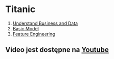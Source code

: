 # Titanic 

1. [Understand Business and Data](https://github.com/dataworkshop/webinar-titanic/blob/master/notebooks/understand_business_data.ipynb)
2. [Basic Model](https://github.com/dataworkshop/webinar-titanic/blob/master/notebooks/basic_model.ipynb)
3. [Feature Engineering](https://github.com/dataworkshop/webinar-titanic/blob/master/notebooks/feature_engineering.ipynb)

## Video jest dostępne na [Youtube](https://www.youtube.com/watch?v=GvuxM3z4xU4)
